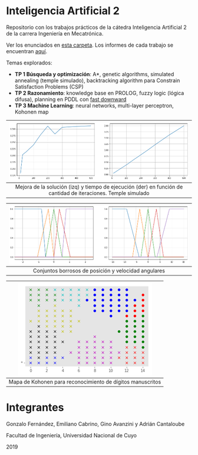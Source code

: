 # Inteligencia Artificial 2

Repositorio con los trabajos prácticos de la cátedra Inteligencia Artificial 2 de la carrera Ingeniería en Mecatrónica.

Ver los enunciados en [esta carpeta](docs/enunciados). Los informes de cada trabajo se encuentran [aquí](docs/informes).

Temas explorados:
- **TP 1 Búsqueda y optimización**: A*, genetic algorithms, simulated annealing (temple simulado), backtracking algorithm para Constrain Satisfaction Problems (CSP)
- **TP 2 Razonamiento**: knowledge base en PROLOG, fuzzy logic (lógica difusa), planning en PDDL con [fast downward](www.fast-downward.org/)
- **TP 3 Machine Learning**: neural networks, multi-layer perceptron, Kohonen map

| ![Simulated annealing](/docs/output_23_0.png?raw=true) | 
|:--:| 
| Mejora de la solución (izq) y tiempo de ejecución (der) en función de cantidad de iteraciones. Temple simulado |

| ![Fuzzy logic](/docs/output_14_0.png?raw=true) | 
|:--:| 
| Conjuntos borrosos de posición y velocidad angulares |

| ![Kohonen map](/docs/kohonen_tests/map_kohonen_90-61.png?raw=true) | 
|:--:| 
| Mapa de Kohonen para reconocimiento de dígitos manuscritos |

# Integrantes

Gonzalo Fernández, Emiliano Cabrino, Gino Avanzini y Adrián Cantaloube

Facultad de Ingeniería, Universidad Nacional de Cuyo 

2019
